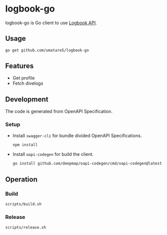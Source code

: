 # logbook-go

logbook-go is Go client to use [Logbook API](https://github.com/umatare5/logbook-api).

## Usage

```sh
go get github.com/umatare5/logbook-go
```

## Features

- Get profile
- Fetch divelogs

## Development

The code is generated from OpenAPI Specification.

### Setup

- Install `swagger-cli` for bundle divided OpenAPI Specifications.

  ```sh
  npm install
  ```

- Install `oapi-codegen` for build the client.

  ```sh
  go install github.com/deepmap/oapi-codegen/cmd/oapi-codegen@latest
  ```

## Operation

### Build

```sh
scripts/build.sh
```

### Release

```sh
scripts/release.sh
```
